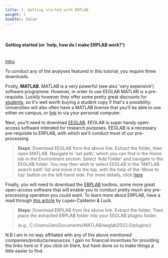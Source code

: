 ```yaml
---
title: 1. Getting started with ERPLAB
weight: 1
bookToc: false
---
```

<br>

#### Getting started (or 'help, how do I make ERPLAB work?')

<br>
<u> Intro</u>

To conduct any of the analyses featured in this tutorial, you require three downloads.

Firstly, **MATLAB**. MATLAB is a very powerful (see also 'very expensive') software programme. However, in order to use EEGLAB MATLAB is a pre-requisite. Luckily however they offer some pretty great discounts for [students](https://ww2.mathworks.cn/en/pricing-licensing.html?prodcode=ML&intendeduse=student), so it's well worth buying a student copy if that's a possibility. Universities will also often have a MATLAB license that you'll be able to use either on campus, or [link](https://ww2.mathworks.cn/licensecenter/licenses/add?uri=https://matlab.mathworks.com&s_tid=mlh_nl_link) to via your personal computer.

Next, you'll need to download [EEGLAB](https://sccn.ucsd.edu/eeglab/download.php). EEGLAB is super handy open-access software intended for research purposes. EEGLAB is a necessary pre-requisite to ERPLAB, with which we'll conduct most of our pre-processing.

> **Steps**: Download EEGLAB from the above link. Extract the folder, then open MATLAB. Navigate to 'set path', which you can find in the Home tab in the Environment section. Select 'Add Folder' and navigate to the EEGLAB folder. You may then wish to select EEGLAB in the 'MATLAB search path' list and move it to the top, with the help of the 'Move to top' button on the left-hand side. For more details, click [here](https://sccn.ucsd.edu/eeglab/downloadtoolbox.php/download.php)

Finally, you will need to download the [ERPLAB](https://github.com/lucklab/erplab/releases) toolbox, some more great open-access software that will enable you to conduct pretty much any pre-processing operation you could want. To learn more about ERPLAB, have a read through [this article](https://www.frontiersin.org/articles/10.3389/fnhum.2014.00213/full) by Lopex-Calderon & Luck.

> **Steps**: Download ERPLAB from the above link. Extract the folder, Then place the extracted ERPLAB folder into your EEGLAB plugins folder.         
>
>(e.g., C:/Users/Jen/Documents/MATLAB/eeglab2022.0/plugins/)


N.B I am in no way affiliated with any of the above mentioned companies/products/resources. I gain no financial incentives for providing the links here or if you click on them, but have done so to make things a little easier to find.